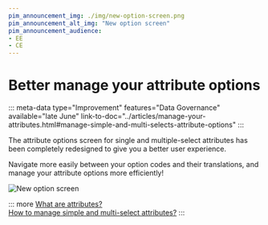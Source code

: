 ```yaml
---
pim_announcement_img: ./img/new-option-screen.png
pim_announcement_alt_img: "New option screen"
pim_announcement_audience:
- EE
- CE
---
```


# Better manage your attribute options
::: meta-data type="Improvement" features="Data Governance" available="late June" link-to-doc="../articles/manage-your-attributes.html#manage-simple-and-multi-selects-attribute-options"
:::

The attribute options screen for single and multiple-select attributes has been completely redesigned to give you a better user experience.

Navigate more easily between your option codes and their translations, and manage your attribute options more efficiently!

![New option screen](../img/new-option-screen.png)

::: more
[What are attributes?](../articles/what-is-an-attribute.html)  
[How to manage simple and multi-select attributes?](../articles/manage-your-attributes.html#manage-simple-and-multi-selects-attribute-options)
:::
